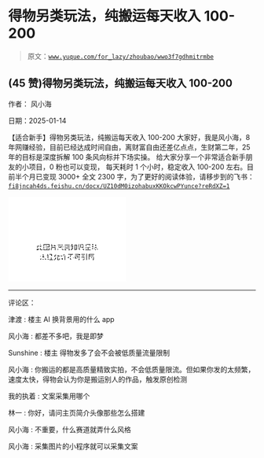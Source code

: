 # 得物另类玩法，纯搬运每天收入 100-200

> 原文：[`www.yuque.com/for_lazy/zhoubao/wwo3f7gdhmitrmbe`](https://www.yuque.com/for_lazy/zhoubao/wwo3f7gdhmitrmbe)

## (45 赞)得物另类玩法，纯搬运每天收入 100-200

作者： 风小海

日期：2025-01-14

【适合新手】得物另类玩法，纯搬运每天收入 100-200
大家好，我是风小海，8 年网赚经验，目前已经达成时间自由，离财富自由还差亿点点，生财第二年，25 年的目标是深度拆解 100 条风向标并下场实操。
给大家分享一个非常适合新手朋友的小项目，0 粉也可以变现， 每天耗时 1 个小时，稳定收入 100-200 左右。目前半个月已变现 3000+
全文 2300 字，为了更好的阅读体验，请移步到的飞书：[`fi8jncah4ds.feishu.cn/docx/UZ10dM0izohabuxKKOkcwPYunce?reRdXZ=1`](https://fi8jncah4ds.feishu.cn/docx/UZ10dM0izohabuxKKOkcwPYunce?reRdXZ=1)

![](img/5efea5035063327d058b99807f03c9f8.png "None")

* * *

评论区：

津渡 : 楼主 AI 换背景用的什么 app

风小海 : 都差不多吧，我是即梦

Sunshine : 楼主 得物发多了会不会被低质量流量限制

风小海 : 你搬运的都是高质量精致实拍，不会低质量限流。但如果你发的太频繁，速度太快，得物会认为你是搬运别人的作品，触发原创检测

我的执着 : 文案采集用哪个

林一 : 你好，请问主页简介头像那些怎么搭建

风小海 : 不重要，什么赛道就弄什么风格

风小海 : 采集图片的小程序就可以采集文案